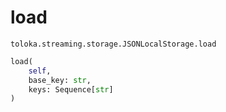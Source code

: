 # load
`toloka.streaming.storage.JSONLocalStorage.load`

```python
load(
    self,
    base_key: str,
    keys: Sequence[str]
)
```

